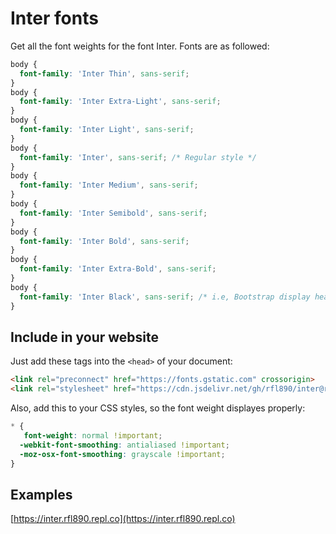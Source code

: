 # Inter fonts   
Get all the font weights for the font Inter. Fonts are as followed:
```css
body {
  font-family: 'Inter Thin', sans-serif;
}
body {
  font-family: 'Inter Extra-Light', sans-serif;
}
body {
  font-family: 'Inter Light', sans-serif;
}
body {
  font-family: 'Inter', sans-serif; /* Regular style */
}
body {
  font-family: 'Inter Medium', sans-serif;
}
body {
  font-family: 'Inter Semibold', sans-serif;
}
body {
  font-family: 'Inter Bold', sans-serif;
}
body {
  font-family: 'Inter Extra-Bold', sans-serif;
}
body {
  font-family: 'Inter Black', sans-serif; /* i.e, Bootstrap display headings */
}
```   
## Include in your website   
Just add these tags into the `<head>` of your document:
```html
<link rel="preconnect" href="https://fonts.gstatic.com" crossorigin>
<link rel="stylesheet" href="https://cdn.jsdelivr.net/gh/rfl890/inter@release/inter.min.css" integrity="sha384-UVhDDjAsMqomsChoEgS+5OunNmICDJz5zm3W6Kj1yFtWtcYgSE1dF/IDsJxVbF2w" crossorigin="anonymous">
```
Also, add this to your CSS styles, so the font weight displayes properly:   
```css
* {
   font-weight: normal !important;
  -webkit-font-smoothing: antialiased !important;
  -moz-osx-font-smoothing: grayscale !important;  
}
```
## Examples   
[https://inter.rfl890.repl.co](https://inter.rfl890.repl.co)
